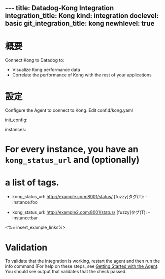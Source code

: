 --- title: Datadog-Kong Integration integration_title: Kong kind: integration doclevel: basic git_integration_title: kong
newhlevel: true
---

# 概要

Connect Kong to Datadog to:

* Visualize Kong performance data
* Correlate the performance of Kong with the rest of your applications


# 設定

Configure the Agent to connect to Kong. Edit conf.d/kong.yaml

init_config:

instances:
# For every instance, you have an `kong_status_url` and (optionally)
# a list of tags.

-   kong_status_url: http://example.com:8001/status/
    [fuzzy]タグ(T):
        -   instance:foo

-   kong_status_url: http://example2.com:8001/status/
    [fuzzy]タグ(T):
        -   instance:bar

<%= insert_example_links%>

# Validation

To validate that the integration is working, restart the agent and then run the info command (For help on these steps, see [Getting Started with the Agent](/guides/basic_agent_usage/). You should see output that validates that the check passed.

